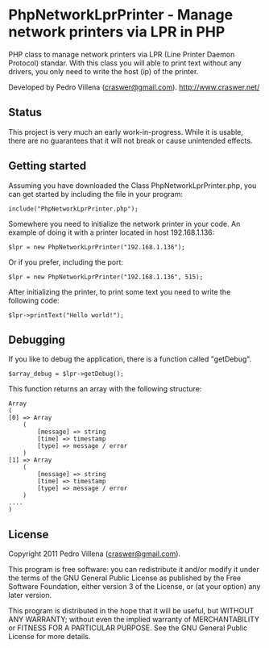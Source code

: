 PhpNetworkLprPrinter - Manage network printers via LPR in PHP
======================================================================================

PHP class to manage network printers via LPR (Line Printer Daemon Protocol) standar. With this class
you will able to print text without any drivers, you only need to write the host (ip) of the printer.

Developed by Pedro Villena (craswer@gmail.com). http://www.craswer.net/

Status
------

This project is very much an early work-in-progress. While it is usable, there are no guarantees 
that it will not break or cause unintended effects.


Getting started
---------------

Assuming you have downloaded the Class PhpNetworkLprPrinter.php, you can get started by including the
file in your program:

	include("PhpNetworkLprPrinter.php");
	
Somewhere you need to initialize the network printer in your code.
An example of doing it with a printer located in host 192.168.1.136:

	$lpr = new PhpNetworkLprPrinter("192.168.1.136");
	
Or if you prefer, including the port:

	$lpr = new PhpNetworkLprPrinter("192.168.1.136", 515);
	
After initializing the printer, to print some text you need to write the following code:

	$lpr->printText("Hello world!"); 

Debugging
---------
If you like to debug the application, there is a function called "getDebug". 

	$array_debug = $lpr->getDebug();

This function returns an array with the following structure:

	Array
	(
    [0] => Array
        (
            [message] => string
            [time] => timestamp
            [type] => message / error
        )
    [1] => Array
        (
            [message] => string
            [time] => timestamp
            [type] => message / error
        )
	....
	)
	
License
-------

Copyright 2011 Pedro Villena (craswer@gmail.com). 
	
This program is free software: you can redistribute it and/or modify
it under the terms of the GNU General Public License as published by
the Free Software Foundation, either version 3 of the License, or
(at your option) any later version.

This program is distributed in the hope that it will be useful,
but WITHOUT ANY WARRANTY; without even the implied warranty of
MERCHANTABILITY or FITNESS FOR A PARTICULAR PURPOSE.  See the
GNU General Public License for more details.